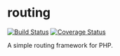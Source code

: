 # routing

[![Build Status](https://travis-ci.org/jannisfink/routing.svg?branch=master)](https://travis-ci.org/jannisfink/routing) [![Coverage Status](https://coveralls.io/repos/github/jannisfink/routing/badge.svg?branch=master)](https://coveralls.io/github/jannisfink/routing?branch=master)

A simple routing framework for PHP.
